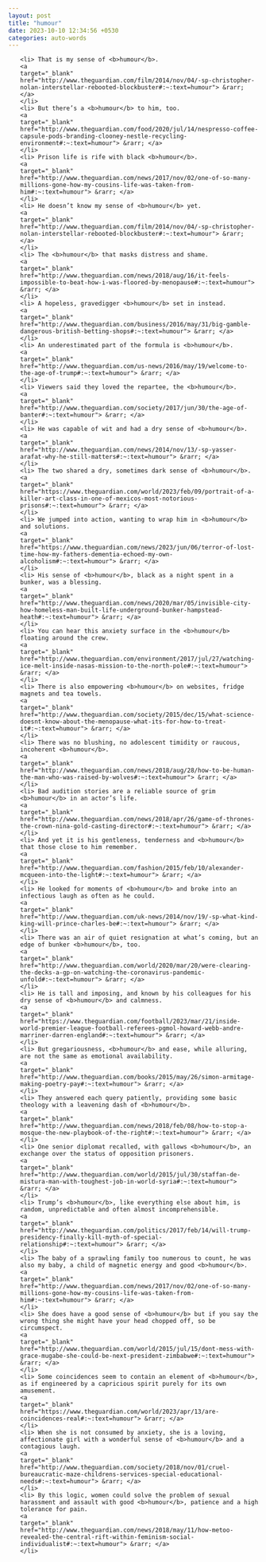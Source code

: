 ```yaml
---
layout: post
title: "humour"
date: 2023-10-10 12:34:56 +0530
categories: auto-words
---
```

<ol>

    <li> That is my sense of <b>humour</b>.
    <a 
    target="_blank" 
    href="http://www.theguardian.com/film/2014/nov/04/-sp-christopher-nolan-interstellar-rebooted-blockbuster#:~:text=humour"> &rarr; </a>
    </li>
    <li> But there’s a <b>humour</b> to him, too.
    <a 
    target="_blank" 
    href="http://www.theguardian.com/food/2020/jul/14/nespresso-coffee-capsule-pods-branding-clooney-nestle-recycling-environment#:~:text=humour"> &rarr; </a>
    </li>
    <li> Prison life is rife with black <b>humour</b>.
    <a 
    target="_blank" 
    href="http://www.theguardian.com/news/2017/nov/02/one-of-so-many-millions-gone-how-my-cousins-life-was-taken-from-him#:~:text=humour"> &rarr; </a>
    </li>
    <li> He doesn’t know my sense of <b>humour</b> yet.
    <a 
    target="_blank" 
    href="http://www.theguardian.com/film/2014/nov/04/-sp-christopher-nolan-interstellar-rebooted-blockbuster#:~:text=humour"> &rarr; </a>
    </li>
    <li> The <b>humour</b> that masks distress and shame.
    <a 
    target="_blank" 
    href="http://www.theguardian.com/news/2018/aug/16/it-feels-impossible-to-beat-how-i-was-floored-by-menopause#:~:text=humour"> &rarr; </a>
    </li>
    <li> A hopeless, gravedigger <b>humour</b> set in instead.
    <a 
    target="_blank" 
    href="http://www.theguardian.com/business/2016/may/31/big-gamble-dangerous-british-betting-shops#:~:text=humour"> &rarr; </a>
    </li>
    <li> An underestimated part of the formula is <b>humour</b>.
    <a 
    target="_blank" 
    href="http://www.theguardian.com/us-news/2016/may/19/welcome-to-the-age-of-trump#:~:text=humour"> &rarr; </a>
    </li>
    <li> Viewers said they loved the repartee, the <b>humour</b>.
    <a 
    target="_blank" 
    href="http://www.theguardian.com/society/2017/jun/30/the-age-of-banter#:~:text=humour"> &rarr; </a>
    </li>
    <li> He was capable of wit and had a dry sense of <b>humour</b>.
    <a 
    target="_blank" 
    href="http://www.theguardian.com/news/2014/nov/13/-sp-yasser-arafat-why-he-still-matters#:~:text=humour"> &rarr; </a>
    </li>
    <li> The two shared a dry, sometimes dark sense of <b>humour</b>.
    <a 
    target="_blank" 
    href="https://www.theguardian.com/world/2023/feb/09/portrait-of-a-killer-art-class-in-one-of-mexicos-most-notorious-prisons#:~:text=humour"> &rarr; </a>
    </li>
    <li> We jumped into action, wanting to wrap him in <b>humour</b> and solutions.
    <a 
    target="_blank" 
    href="https://www.theguardian.com/news/2023/jun/06/terror-of-lost-time-how-my-fathers-dementia-echoed-my-own-alcoholism#:~:text=humour"> &rarr; </a>
    </li>
    <li> His sense of <b>humour</b>, black as a night spent in a bunker, was a blessing.
    <a 
    target="_blank" 
    href="http://www.theguardian.com/news/2020/mar/05/invisible-city-how-homeless-man-built-life-underground-bunker-hampstead-heath#:~:text=humour"> &rarr; </a>
    </li>
    <li> You can hear this anxiety surface in the <b>humour</b> floating around the crew.
    <a 
    target="_blank" 
    href="http://www.theguardian.com/environment/2017/jul/27/watching-ice-melt-inside-nasas-mission-to-the-north-pole#:~:text=humour"> &rarr; </a>
    </li>
    <li> There is also empowering <b>humour</b> on websites, fridge magnets and tea towels.
    <a 
    target="_blank" 
    href="http://www.theguardian.com/society/2015/dec/15/what-science-doesnt-know-about-the-menopause-what-its-for-how-to-treat-it#:~:text=humour"> &rarr; </a>
    </li>
    <li> There was no blushing, no adolescent timidity or raucous, incoherent <b>humour</b>.
    <a 
    target="_blank" 
    href="http://www.theguardian.com/news/2018/aug/28/how-to-be-human-the-man-who-was-raised-by-wolves#:~:text=humour"> &rarr; </a>
    </li>
    <li> Bad audition stories are a reliable source of grim <b>humour</b> in an actor’s life.
    <a 
    target="_blank" 
    href="http://www.theguardian.com/news/2018/apr/26/game-of-thrones-the-crown-nina-gold-casting-director#:~:text=humour"> &rarr; </a>
    </li>
    <li> And yet it is his gentleness, tenderness and <b>humour</b> that those close to him remember.
    <a 
    target="_blank" 
    href="http://www.theguardian.com/fashion/2015/feb/10/alexander-mcqueen-into-the-light#:~:text=humour"> &rarr; </a>
    </li>
    <li> He looked for moments of <b>humour</b> and broke into an infectious laugh as often as he could.
    <a 
    target="_blank" 
    href="http://www.theguardian.com/uk-news/2014/nov/19/-sp-what-kind-king-will-prince-charles-be#:~:text=humour"> &rarr; </a>
    </li>
    <li> There was an air of quiet resignation at what’s coming, but an edge of bunker <b>humour</b>, too.
    <a 
    target="_blank" 
    href="http://www.theguardian.com/world/2020/mar/20/were-clearing-the-decks-a-gp-on-watching-the-coronavirus-pandemic-unfold#:~:text=humour"> &rarr; </a>
    </li>
    <li> He is tall and imposing, and known by his colleagues for his dry sense of <b>humour</b> and calmness.
    <a 
    target="_blank" 
    href="https://www.theguardian.com/football/2023/mar/21/inside-world-premier-league-football-referees-pgmol-howard-webb-andre-marriner-darren-england#:~:text=humour"> &rarr; </a>
    </li>
    <li> But gregariousness, <b>humour</b> and ease, while alluring, are not the same as emotional availability.
    <a 
    target="_blank" 
    href="http://www.theguardian.com/books/2015/may/26/simon-armitage-making-poetry-pay#:~:text=humour"> &rarr; </a>
    </li>
    <li> They answered each query patiently, providing some basic theology with a leavening dash of <b>humour</b>.
    <a 
    target="_blank" 
    href="http://www.theguardian.com/news/2018/feb/08/how-to-stop-a-mosque-the-new-playbook-of-the-right#:~:text=humour"> &rarr; </a>
    </li>
    <li> One senior diplomat recalled, with gallows <b>humour</b>, an exchange over the status of opposition prisoners.
    <a 
    target="_blank" 
    href="http://www.theguardian.com/world/2015/jul/30/staffan-de-mistura-man-with-toughest-job-in-world-syria#:~:text=humour"> &rarr; </a>
    </li>
    <li> Trump’s <b>humour</b>, like everything else about him, is random, unpredictable and often almost incomprehensible.
    <a 
    target="_blank" 
    href="http://www.theguardian.com/politics/2017/feb/14/will-trump-presidency-finally-kill-myth-of-special-relationship#:~:text=humour"> &rarr; </a>
    </li>
    <li> The baby of a sprawling family too numerous to count, he was also my baby, a child of magnetic energy and good <b>humour</b>.
    <a 
    target="_blank" 
    href="http://www.theguardian.com/news/2017/nov/02/one-of-so-many-millions-gone-how-my-cousins-life-was-taken-from-him#:~:text=humour"> &rarr; </a>
    </li>
    <li> She does have a good sense of <b>humour</b> but if you say the wrong thing she might have your head chopped off, so be circumspect.
    <a 
    target="_blank" 
    href="http://www.theguardian.com/world/2015/jul/15/dont-mess-with-grace-mugabe-she-could-be-next-president-zimbabwe#:~:text=humour"> &rarr; </a>
    </li>
    <li> Some coincidences seem to contain an element of <b>humour</b>, as if engineered by a capricious spirit purely for its own amusement.
    <a 
    target="_blank" 
    href="https://www.theguardian.com/world/2023/apr/13/are-coincidences-real#:~:text=humour"> &rarr; </a>
    </li>
    <li> When she is not consumed by anxiety, she is a loving, affectionate girl with a wonderful sense of <b>humour</b> and a contagious laugh.
    <a 
    target="_blank" 
    href="http://www.theguardian.com/society/2018/nov/01/cruel-bureaucratic-maze-childrens-services-special-educational-needs#:~:text=humour"> &rarr; </a>
    </li>
    <li> By this logic, women could solve the problem of sexual harassment and assault with good <b>humour</b>, patience and a high tolerance for pain.
    <a 
    target="_blank" 
    href="http://www.theguardian.com/news/2018/may/11/how-metoo-revealed-the-central-rift-within-feminism-social-individualist#:~:text=humour"> &rarr; </a>
    </li>